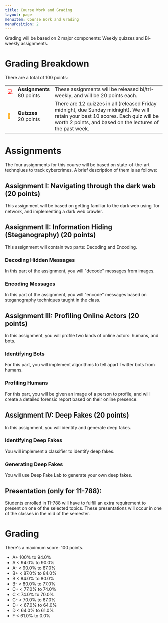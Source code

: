 ```yaml
---
title: Course Work and Grading
layout: page
menuItem: Course Work and Grading
menuPosition: 2
---
```

Grading will be based on 2 major components: Weekly quizzes and Bi-weekly assignments.

# Grading Breakdown

There are a total of 100 points:

<table>
	<tbody>	
		<tr>
			<td class="icon" style="color: red">💻</td>
			<td><b>Assignments</b><br>80 points</td>
			<td>These assignments will be released bi/tri-weekly, and will be 20 points each.</td>
		</tr>
		<tr>
			<td class="icon" style="color: orange">📑</td>
			<td><b>Quizzes</b><br>20 points</td>
			<td>There are 12 quizzes in all (released Friday midnight, due Sunday midnight). We will retain your best 10 scores. Each quiz will be worth 2 points, and based on the lectures of the past week.</td>
		</tr>
	</tbody>
</table>

# Assignments
The four assignments for this course will be based on state-of-the-art technqiues to track cybercrimes. A brief description of them is as follows:

## Assignment I: Navigating through the dark web (20 points)
This assignment will be based on getting familiar to the dark web using Tor network, and implementing a dark web crawler.

## Assignment II: Information Hiding (Steganography) (20 points)
This assignment will contain two parts: Decoding and Encoding.
### Decoding Hidden Messages
In this part of the assignment, you will "decode" messages from images.
### Encoding Messages
In this part of the assignment, you will "encode" messages based on steganography techniques taught in the class.

## Assignment III: Profiling Online Actors (20 points)
In this assignment, you will profile two kinds of online actors: humans, and bots.
### Identifying Bots
For this part, you will implement algorithms to tell apart Twitter bots from humans.
### Profiling Humans
For this part, you will be given an image of a person to profile, and will create a detailed forensic report based on their online presence.

## Assignment IV: Deep Fakes (20 points)
In this assignment, you will identify and generate deep fakes.
### Identifying Deep Fakes
You will implement a classifier to identify deep fakes.
### Generating Deep Fakes
You will use Deep Fake Lab to generate your own deep fakes.

## Presentation (only for 11-788):
Students enrolled in 11-788 will have to fulfill an extra requirement to present on one of the selected topics. These presentations will occur in one of the classes in the mid of the semester.

# Grading

There's a maximum score: 100 points.

- A+ 100% to 94.0%
- A < 94.0% to 90.0%
- A- < 90.0% to 87.0%
- B+ < 87.0% to 84.0%
- B < 84.0% to 80.0%
- B- < 80.0% to 77.0%
- C+ < 77.0% to 74.0%
- C < 74.0% to 70.0%
- C- < 70.0% to 67.0%
- D+ < 67.0% to 64.0%
- D < 64.0% to 61.0%
- F < 61.0% to 0.0%

